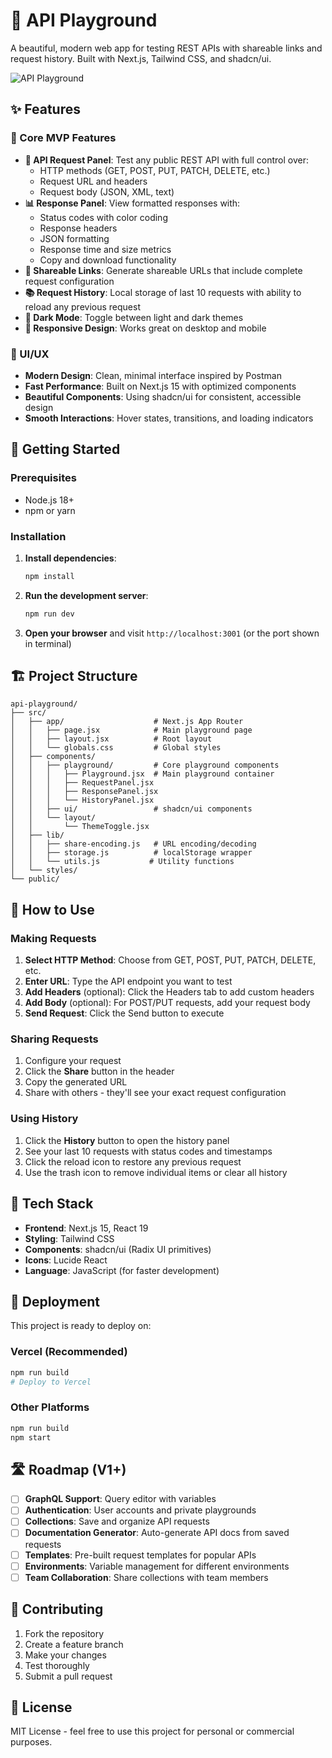 # 🚀 API Playground

A beautiful, modern web app for testing REST APIs with shareable links and request history. Built with Next.js, Tailwind CSS, and shadcn/ui.

![API Playground](https://img.shields.io/badge/Status-MVP%20Complete-green)

## ✨ Features

### 🎯 Core MVP Features
- **🔧 API Request Panel**: Test any public REST API with full control over:
  - HTTP methods (GET, POST, PUT, PATCH, DELETE, etc.)
  - Request URL and headers
  - Request body (JSON, XML, text)
- **📊 Response Panel**: View formatted responses with:
  - Status codes with color coding
  - Response headers
  - JSON formatting
  - Response time and size metrics
  - Copy and download functionality
- **🔗 Shareable Links**: Generate shareable URLs that include complete request configuration
- **📚 Request History**: Local storage of last 10 requests with ability to reload any previous request
- **🌙 Dark Mode**: Toggle between light and dark themes
- **📱 Responsive Design**: Works great on desktop and mobile

### 🎨 UI/UX
- **Modern Design**: Clean, minimal interface inspired by Postman
- **Fast Performance**: Built on Next.js 15 with optimized components
- **Beautiful Components**: Using shadcn/ui for consistent, accessible design
- **Smooth Interactions**: Hover states, transitions, and loading indicators

## 🚀 Getting Started

### Prerequisites
- Node.js 18+ 
- npm or yarn

### Installation

1. **Install dependencies**:
   ```bash
   npm install
   ```

2. **Run the development server**:
   ```bash
   npm run dev
   ```

3. **Open your browser** and visit `http://localhost:3001` (or the port shown in terminal)

## 🏗️ Project Structure

```
api-playground/
├── src/
│   ├── app/                    # Next.js App Router
│   │   ├── page.jsx            # Main playground page
│   │   ├── layout.jsx          # Root layout
│   │   └── globals.css         # Global styles
│   ├── components/
│   │   ├── playground/         # Core playground components
│   │   │   ├── Playground.jsx  # Main playground container
│   │   │   ├── RequestPanel.jsx
│   │   │   ├── ResponsePanel.jsx
│   │   │   └── HistoryPanel.jsx
│   │   ├── ui/                 # shadcn/ui components
│   │   └── layout/
│   │       └── ThemeToggle.jsx
│   ├── lib/
│   │   ├── share-encoding.js   # URL encoding/decoding
│   │   ├── storage.js          # localStorage wrapper
│   │   └── utils.js           # Utility functions
│   └── styles/
└── public/
```

## 🎯 How to Use

### Making Requests
1. **Select HTTP Method**: Choose from GET, POST, PUT, PATCH, DELETE, etc.
2. **Enter URL**: Type the API endpoint you want to test
3. **Add Headers** (optional): Click the Headers tab to add custom headers
4. **Add Body** (optional): For POST/PUT requests, add your request body
5. **Send Request**: Click the Send button to execute

### Sharing Requests
1. Configure your request
2. Click the **Share** button in the header
3. Copy the generated URL
4. Share with others - they'll see your exact request configuration

### Using History
1. Click the **History** button to open the history panel
2. See your last 10 requests with status codes and timestamps
3. Click the reload icon to restore any previous request
4. Use the trash icon to remove individual items or clear all history

## 🔧 Tech Stack

- **Frontend**: Next.js 15, React 19
- **Styling**: Tailwind CSS
- **Components**: shadcn/ui (Radix UI primitives)
- **Icons**: Lucide React
- **Language**: JavaScript (for faster development)

## 🚀 Deployment

This project is ready to deploy on:

### Vercel (Recommended)
```bash
npm run build
# Deploy to Vercel
```

### Other Platforms
```bash
npm run build
npm start
```

## 🛣️ Roadmap (V1+)

- [ ] **GraphQL Support**: Query editor with variables
- [ ] **Authentication**: User accounts and private playgrounds
- [ ] **Collections**: Save and organize API requests
- [ ] **Documentation Generator**: Auto-generate API docs from saved requests
- [ ] **Templates**: Pre-built request templates for popular APIs
- [ ] **Environments**: Variable management for different environments
- [ ] **Team Collaboration**: Share collections with team members

## 🤝 Contributing

1. Fork the repository
2. Create a feature branch
3. Make your changes
4. Test thoroughly
5. Submit a pull request

## 📄 License

MIT License - feel free to use this project for personal or commercial purposes.

<!-- 
Generated docs design reference:
  - https://clerk.com/docs/reference/nextjs/overview
 -->